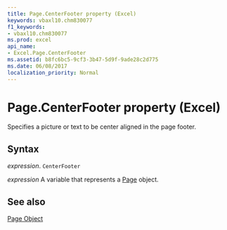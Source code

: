 ```yaml
---
title: Page.CenterFooter property (Excel)
keywords: vbaxl10.chm830077
f1_keywords:
- vbaxl10.chm830077
ms.prod: excel
api_name:
- Excel.Page.CenterFooter
ms.assetid: b8fc6bc5-9cf3-3b47-5d9f-9ade28c2d775
ms.date: 06/08/2017
localization_priority: Normal
---
```



# Page.CenterFooter property (Excel)

Specifies a picture or text to be center aligned in the page footer.


## Syntax

_expression_. `CenterFooter`

_expression_ A variable that represents a [Page](Excel.Page.md) object.


## See also


[Page Object](Excel.Page.md)

